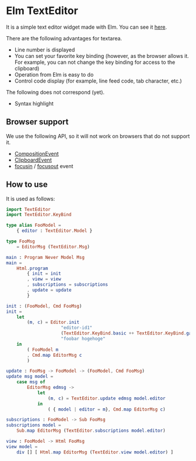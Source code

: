 # Elm TextEditor

It is a simple text editor widget made with Elm. You can see it [here](https://minekoa.github.io/elm-text-editor).

There are the following advantages for textarea.

* Line number is displayed
* You can set your favorite key binding (however, as the browser allows it. For example, you can not change the key binding for access to the clipboard)
* Operation from Elm is easy to do
* Control code display (for example, line feed code, tab character, etc.)

The following does not correspond (yet).

* Syntax highlight


## Browser support

We use the following API, so it will not work on browsers that do not support it.

* [CompositionEvent](https://developer.mozilla.org/en-US/docs/Web/API/CompositionEvent)
* [ClipboardEvent](https://developer.mozilla.org/en-US/docs/Web/API/ClipboardEvent)
* [focusin](https://developer.mozilla.org/en-US/docs/Web/Events/focusin) / [focusout](https://developer.mozilla.org/en-US/docs/Web/Events/focusout) event

## How to use

It is used as follows:

```Elm
import TextEditor
import TextEditor.KeyBind

type alias FooModel =
    { editor : TextEditor.Model }

type FooMsg
    = EditorMsg (TextEditor.Msg)

main : Program Never Model Msg
main =
    Html.program
        { init = init
        , view = view
        , subscriptions = subscriptions
        , update = update
        }

init : (FooModel, Cmd FooMsg)
init =
    let
        (m, c) = Editor.init 
                     "editor-id1" 
                     (TextEditor.KeyBind.basic ++ TextEditor.KeyBind.gates ++ TextEditor.KeyBind.emacsLike)
                     "foobar hogehoge"
    in
        ( FooModel m
        , Cmd.map EditorMsg c
        )

update : FooMsg -> FooModel -> (FooModel, Cmd FooMsg)
update msg model =
    case msg of
        EditorMsg edmsg ->
            let
                (m, c) = TextEditor.update edmsg model.editor
            in
                ( { model | editor = m}, Cmd.map EditorMsg c)

subscriptions : FooModel -> Sub FooMsg
subscriptions model =
    Sub.map EditorMsg (TextEditor.subscriptions model.editor)

view : FooModel -> Html FooMsg
view model =
    div [] [ Html.map EditorMsg (TextEditor.view model.editor) ]
```



